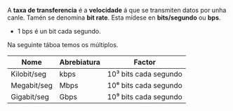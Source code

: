 A **taxa de transferencia** é a **velocidade** á que se transmiten datos por unha canle. Tamén se denomina **bit rate**. Esta mídese en **bits/segundo** ou **bps**.

- 1 bps é un bit cada segundo.

Na seguinte táboa temos os múltiplos.

| Nome        | Abrebiatura | Factor                 |
| ----------- | ----------- | ---------------------- |
| Kilobit/seg | kbps        | 10³ bits cada segundo |
| Megabit/seg | Mbps        | 10⁶ bits cada segundo |
| Gigabit/seg | Gbps        | 10⁹ bits cada segundo |

